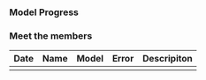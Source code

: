 ### Model Progress


### Meet the members

| Date | Name | Model |  Error | Descripiton |
|---|---|---|---|-------|
| | | | |

